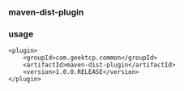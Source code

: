 ### maven-dist-plugin




### usage
```
<plugin>
    <groupId>com.geektcp.common</groupId>
    <artifactId>maven-dist-plugin</artifactId>
    <version>1.0.0.RELEASE</version>
</plugin>
```

